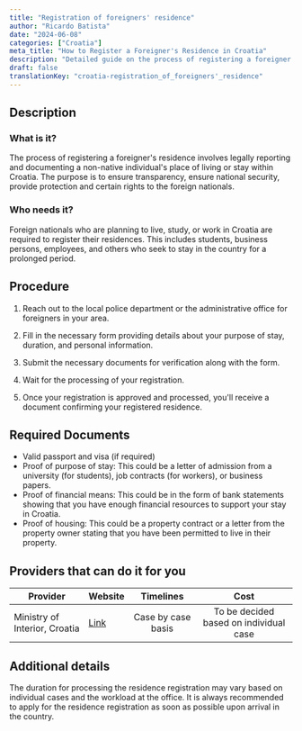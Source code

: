```yaml
---
title: "Registration of foreigners' residence"
author: "Ricardo Batista"
date: "2024-06-08"
categories: ["Croatia"]
meta_title: "How to Register a Foreigner's Residence in Croatia"
description: "Detailed guide on the process of registering a foreigner's residence in Croatia. Covers procedure, required documents, and service providers."
draft: false
translationKey: "croatia-registration_of_foreigners'_residence"
---
```


## Description
### What is it?
The process of registering a foreigner's residence involves legally reporting and documenting a non-native individual's place of living or stay within Croatia. The purpose is to ensure transparency, ensure national security, provide protection and certain rights to the foreign nationals. 

### Who needs it?
Foreign nationals who are planning to live, study, or work in Croatia are required to register their residences. This includes students, business persons, employees, and others who seek to stay in the country for a prolonged period.

## Procedure

1. Reach out to the local police department or the administrative office for foreigners in your area.

2. Fill in the necessary form providing details about your purpose of stay, duration, and personal information.

3. Submit the necessary documents for verification along with the form.

4. Wait for the processing of your registration.

5. Once your registration is approved and processed, you'll receive a document confirming your registered residence.

## Required Documents

- Valid passport and visa (if required)
- Proof of purpose of stay: This could be a letter of admission from a university (for students), job contracts (for workers), or business papers.
- Proof of financial means: This could be in the form of bank statements showing that you have enough financial resources to support your stay in Croatia.
- Proof of housing: This could be a property contract or a letter from the property owner stating that you have been permitted to live in their property.

## Providers that can do it for you

| Provider        |     Website     |     Timelines    |       Cost      |
| --------------- | --------------- |  :-------------: | :-------------: |
| Ministry of Interior, Croatia |  [Link](http://www.mup.hr)       |      Case by case basis     |        To be decided based on individual case      |

## Additional details
The duration for processing the residence registration may vary based on individual cases and the workload at the office. It is always recommended to apply for the residence registration as soon as possible upon arrival in the country.